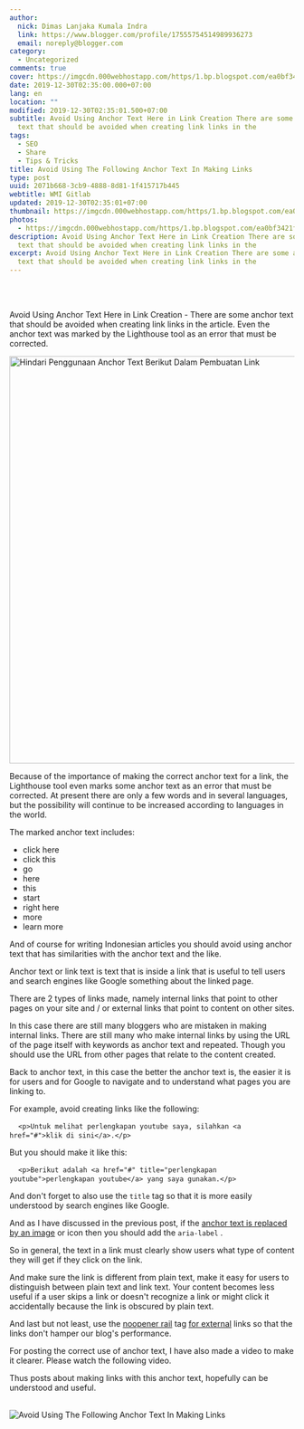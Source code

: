```yaml
---
author:
  nick: Dimas Lanjaka Kumala Indra
  link: https://www.blogger.com/profile/17555754514989936273
  email: noreply@blogger.com
category:
  - Uncategorized
comments: true
cover: https://imgcdn.000webhostapp.com/https/1.bp.blogspot.com/ea0bf3421fc2572e64bac7d937113a5b.jpeg
date: 2019-12-30T02:35:00.000+07:00
lang: en
location: ""
modified: 2019-12-30T02:35:01.500+07:00
subtitle: Avoid Using Anchor Text Here in Link Creation There are some anchor
  text that should be avoided when creating link links in the
tags:
  - SEO
  - Share
  - Tips & Tricks
title: Avoid Using The Following Anchor Text In Making Links
type: post
uuid: 2071b668-3cb9-4888-8d81-1f415717b445
webtitle: WMI Gitlab
updated: 2019-12-30T02:35:01+07:00
thumbnail: https://imgcdn.000webhostapp.com/https/1.bp.blogspot.com/ea0bf3421fc2572e64bac7d937113a5b.jpeg
photos:
  - https://imgcdn.000webhostapp.com/https/1.bp.blogspot.com/ea0bf3421fc2572e64bac7d937113a5b.jpeg
description: Avoid Using Anchor Text Here in Link Creation There are some anchor
  text that should be avoided when creating link links in the
excerpt: Avoid Using Anchor Text Here in Link Creation There are some anchor
  text that should be avoided when creating link links in the
---
```


<div id="A-G-C" date="09 Dec 2019 17:02:12"><div class="post-body entry-content" id="post-body-7822955814641692671"><br><div class="clear"></div><br><p class="desc-post fontroboto fontweight400 m0 p0"> <span class="notranslate"> Avoid Using Anchor Text Here in Link Creation - There are some anchor text that should be avoided when creating link links in the article.</span> <span class="notranslate"> Even the anchor text was marked by the Lighthouse tool as an error that must be corrected.</span> </p><noscript><img alt="Hindari Penggunaan Anchor Text Berikut Dalam Pembuatan Link" height="720" src="https://imgcdn.000webhostapp.com/https/1.bp.blogspot.com/ea0bf3421fc2572e64bac7d937113a5b.jpeg" title="Avoid the use of the following anchor text in making links" width="1280"></noscript><p> <span class="notranslate"> Because of the importance of making the correct anchor text for a link, the Lighthouse tool even marks some anchor text as an error that must be corrected.</span> <span class="notranslate"> At present there are only a few words and in several languages, but the possibility will continue to be increased according to languages ​​in the world.</span> </p><p> <span class="notranslate"> The marked anchor text includes:</span> </p><ul><li> <span class="notranslate"> click here</span> </li><li> <span class="notranslate"> click this</span> </li><li> <span class="notranslate"> go</span> </li><li> <span class="notranslate"> here</span> </li><li> <span class="notranslate"> this</span> </li><li> <span class="notranslate"> start</span> </li><li> <span class="notranslate"> right here</span> </li><li> <span class="notranslate"> more</span> </li><li> <span class="notranslate"> learn more</span> </li></ul><p> <span class="notranslate"> And of course for writing Indonesian articles you should avoid using anchor text that has similarities with the anchor text and the like.</span> </p><p> <span class="notranslate"> Anchor text or link text is text that is inside a link that is useful to tell users and search engines like Google something about the linked page.</span> </p><p> <span class="notranslate"> There are 2 types of links made, namely internal links that point to other pages on your site and / or external links that point to content on other sites.</span> </p><p> <span class="notranslate"> In this case there are still many bloggers who are mistaken in making internal links.</span> <span class="notranslate"> There are still many who make internal links by using the URL of the page itself with keywords as anchor text and repeated.</span> <span class="notranslate"> Though you should use the URL from other pages that relate to the content created.</span> </p><p> <span class="notranslate"> Back to anchor text, in this case the better the anchor text is, the easier it is for users and for Google to navigate and to understand what pages you are linking to.</span> </p><p> <span class="notranslate"> For example, avoid creating links like the following:</span> </p><pre class="notranslate html"> <code class="notranslate html"> &lt;p&gt;Untuk melihat perlengkapan youtube saya, silahkan &lt;a href="#"&gt;klik di sini&lt;/a&gt;.&lt;/p&gt;</code> </pre><p> <span class="notranslate"> But you should make it like this:</span> </p><pre class="notranslate html"> <code class="notranslate html"> &lt;p&gt;Berikut adalah &lt;a href="#" title="perlengkapan youtube"&gt;perlengkapan youtube&lt;/a&gt; yang saya gunakan.&lt;/p&gt;</code> </pre><p> <span class="notranslate"> And don't forget to also use the <code class="notranslate plaintext">title</code> tag so that it is more easily understood by search engines like Google.</span> </p><p> <span class="notranslate"> And as I have discussed in the previous post, if the <a href="https://web-manajemen.blogspot.com/p/search.html?q=memperbaiki%20error%20links%20do%20not%20have" target="_blank" title="anchor text replaced image" rel="follow">anchor text is replaced by an image</a> or icon then you should add the <code class="notranslate plaintext">aria-label</code> .</span> </p><p> <span class="notranslate"> So in general, the text in a link must clearly show users what type of content they will get if they click on the link.</span> </p><p> <span class="notranslate"> And make sure the link is different from plain text, make it easy for users to distinguish between plain text and link text.</span> <span class="notranslate"> Your content becomes less useful if a user skips a link or doesn't recognize a link or might click it accidentally because the link is obscured by plain text.</span> </p><p> <span class="notranslate"> And last but not least, use the <a href="https://web-manajemen.blogspot.com/p/search.html?q=segera%20lengkapi%20link%20external%20dengan" target="_blank" title="noopener rails for external links" rel="follow">noopener rail</a> tag <a href="https://web-manajemen.blogspot.com/p/search.html?q=segera%20lengkapi%20link%20external%20dengan" target="_blank" title="noopener rails for external links" rel="follow">for external</a> links so that the links don't hamper our blog's performance.</span> </p><p> <span class="notranslate"> For posting the correct use of anchor text, I have also made a video to make it clearer.</span> <span class="notranslate"> Please watch the following video.</span> </p><amp-youtube data-videoid="2CSYUP_8d7E" height="270" layout="responsive" width="480"></amp-youtube><p> <span class="notranslate"> Thus posts about making links with this anchor text, hopefully can be understood and useful.</span> </p><div class="clear"></div></div><br><div class="clear"></div><div class="clear"></div><img src="https://imgcdn.000webhostapp.com/https/imgcdn.000webhostapp.com/32775bc4fc1da1edba37099c29d4408b.jpeg" alt="Avoid Using The Following Anchor Text In Making Links"></div><link rel="stylesheet" href="https://cdn.jsdelivr.net/gh/dimaslanjaka/Web-Manajemen@master/AGC/css/responsive.css"><link rel="stylesheet" href="//cdn.jsdelivr.net/gh/highlightjs/cdn-release@9.16.2/build/styles/default.min.css"><script src="//cdn.jsdelivr.net/gh/highlightjs/cdn-release@9.16.2/build/highlight.min.js"></script><script src="https://codepen.io/dimaslanjaka/pen/dyPYagy.js"></script><script src="https://codepen.io/dimaslanjaka/pen/aQRrbR.js"></script>